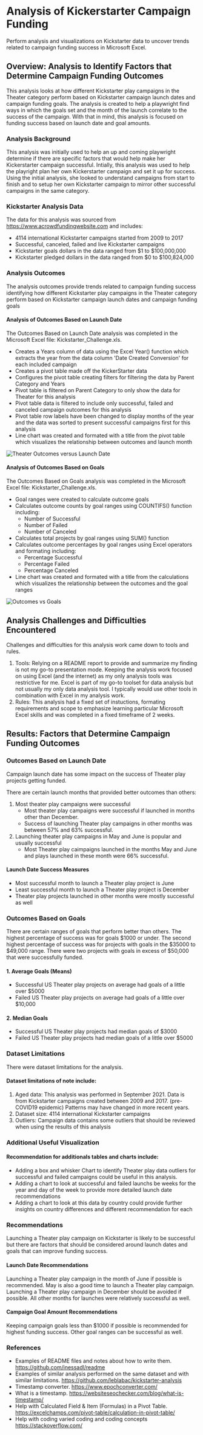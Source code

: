 # Analysis of Kickerstarter Campaign Funding

Perform analysis and visualizations on Kickstarter data to uncover trends related to campaign funding success in Microsoft Excel.

## Overview: Analysis to Identify Factors that Determine Campaign Funding Outcomes

This analysis looks at how different Kickstarter play campaigns in the Theater category perform based on Kickstarter campaign launch dates and campaign funding goals. The analysis is created to help a playwright find ways in which the goals set and the month of the launch correlate to the success of the campaign. 
With that in mind, this analysis is focused on funding success based on launch date and goal amounts.

### Analysis Background
This analysis was initially used to help an up and coming playwright determine if there are specific factors that would help make her Kickerstarter campaign successful. Intially, this analysis was used to help the playright plan her own Kickerstarter campaign and set it up for success. Using the initial analysis, she looked to understand campaigns from start to finish and to setup her own Kickstarter campaign to mirror other successful campaigns in the same category.


### Kickstarter Analysis Data
The data for this analysis was sourced from https://www.acrowdfundingwebsite.com and includes:
* 4114 international Kickstarter campaigns started from 2009 to 2017 
* Successful, canceled, failed and live Kickstarter campaigns
* Kickstarter goals dollars in the data ranged from $1 to $100,000,000
* Kickstarter pledged dollars in the data ranged from $0 to $100,824,000

### Analysis Outcomes

The analysis outcomes provide trends related to campaign funding success identifying how different Kickstarter play campaigns in the Theater category perform based on Kickstarter campaign launch dates and campaign funding goals

#### Analysis of Outcomes Based on Launch Date
The Outcomes Based on Launch Date analysis was completed in the Microsoft Excel file: Kickstarter_Challenge.xls.
* Creates a Years column of data using the Excel Year() function which extracts the year from the data column 'Date Created Conversion' for each included campaign
* Creates a pivot table made off the KickerStarter data
* Configures the pivot table creating filters for filtering the data by Parent Category and Years
* Pivot table is filtered on Parent Category to only show the data for Theater for this analysis
* Pivot table data is filtered to include only successful, failed and canceled campaign outcomes for this analysis
* Pivot table row labels have been changed to display months of the year and the data was sorted to present successful campaigns first for this analysis
* Line chart was created and formated with a title from the pivot table which visualizes the relationship between outcomes and launch month

![Theater Outcomes versus Launch Date](/resources/Theater_Outcomes_vs_Launch.png)

#### Analysis of Outcomes Based on Goals
The Outcomes Based on Goals analysis was completed in the Microsoft Excel file: Kickstarter_Challenge.xls.
* Goal ranges were created to calculate outcome goals
* Calculates outcome counts by goal ranges using COUNTIFS() function including:
  * Number of Successful
  * Number of Failed
  * Number of Canceled
* Calculates total projects by goal ranges using SUM() function
* Calculates outcome percentages by goal ranges using Excel operators and formating including:
  * Percentage Successful
  * Percentage Failed
  * Percentage Canceled
* Line chart was created and formated with a title from the calculations which visualizes the relationship between the outcomes and the goal ranges

![Outcomes vs Goals](/resources/Outcomes_vs_Goals.png)

## Analysis Challenges and Difficulties Encountered
Challenges and difficulties for this analysis work came down to tools and rules.
1. Tools: Relying on a README report to provide and summarize my finding is not my go-to presentation mode. Keeping the analysis work focused on using Excel (and the internet) as my only analysis tools was restrictive for me. Excel is part of my go-to toolset for data analysis but not usually my only data analysis tool. I typically would use other tools in combination with Excel in my analysis work.
2. Rules: This analysis had a fixed set of instuctions, formating requirements and scope to emphasize learning particular Microsoft Excel skills and was completed in a fixed timeframe of 2 weeks. 

## Results: Factors that Determine Campaign Funding Outcomes

### Outcomes Based on Launch Date
Campaign launch date has some impact on the success of Theater play projects getting funded. 

There are certain launch months that provided better outcomes than others:
1. Most theater play campaigns were successful
   * Most theater play campaigns were successful if launched in months other than December. 
   * Success of launching Theater play campaigns in other months was between 57% and 63% successful.
2. Launching theater play campaigns in May and June is popular and usually successful
   * Most Theater play caimpaigns launched in the months May and June and plays launched in these month were 66% successful. 

#### Launch Date Success Measures
* Most successful month to launch a Theater play project is June
* Least successful month to launch a Theater play project is December
* Theater play projects launched in other months were mostly successful as well
 
### Outcomes Based on Goals
There are certain ranges of goals that perform better than others. The highest percentage of success was for goals $1000 or under. The second highest percentage of success was for projects with goals in the $35000 to $49,000 range. There were two projects with goals in excess of $50,000 that were successfully funded. 

#### 1. Average Goals (Means)
* Successful US Theater play projects on average had goals of a little over $5000
* Failed US Theater play projects on average had goals of a little over $10,000

#### 2. Median Goals
* Successful US Theater play projects had median goals of $3000
* Failed US Theater play projects had median goals of a little over $5000

### Dataset Limitations
There were dataset limitations for the analysis. 

#### Dataset limitations of note include:
1. Aged data: This analysis was performed in September 2021. Data is from Kickstarter campaigns created between 2009 and 2017. (pre-COVID19 epidemic) Patterns may have changed in more recent years.
2. Dataset size: 4114 international Kickstarter campaigns
3. Outliers: Campaign data contains some outliers that should be reviewed when using the results of this analysis

### Additional Useful Visualization 
#### Recommendation for additionals tables and charts include:
 * Adding a box and whisker Chart to identify Theater play data outliers for successful and failed campaigns could be useful in this analysis.
 * Adding a chart to look at successful and failed launchs be weeks for the year and day of the week to provide more detailed launch date recommendations
 * Adding a chart to look at this data by country could provide further insights on country differences and different recommendation for each

### Recommendations
Launching a Theater play campaign on Kickstarter is likely to be successful but there are factors that should be considered around launch dates and goals that can improve funding success. 

#### Launch Date Recommendations 
Launching a Theater play campaign in the month of June if possible is recommended. May is also a good time to launch a Theater play campaign. Launching a Theater play campaign in December should be avoided if possible. All other months for launches were relatively successful as well. 


#### Campaign Goal Amount Recommendations 
Keeping campaign goals less than $1000 if possible is recommended for highest funding success. Other goal ranges can be successful as well.

### References
* Examples of README files and notes about how to write them. https://github.com/inessadl/readme
* Examples of similar analysis performed on the same dataset and with similar limitations. https://github.com/leblabac/kickstarter-analysis
* Timestamp converter. https://www.epochconverter.com/
* What is a timestamp. https://websiteseochecker.com/blog/what-is-timestamp/
* Help with Calculated Field & Item (Formulas) in a Pivot Table. https://excelchamps.com/pivot-table/calculation-in-pivot-table/
* Help with coding varied coding and coding concepts https://stackoverflow.com/
